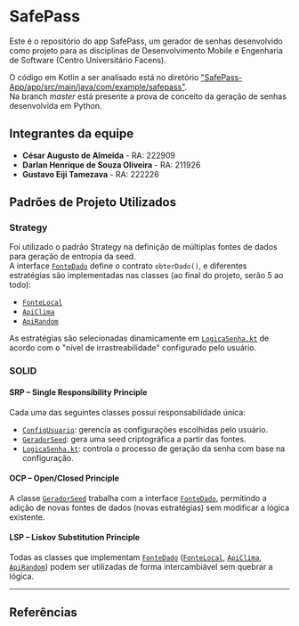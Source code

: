 # SafePass

Este é o repositório do app SafePass, um gerador de senhas desenvolvido como projeto para as disciplinas de Desenvolvimento Mobile e Engenharia de Software (Centro Universitário Facens).

O código em Kotlin a ser analisado está no diretório ["SafePass-App/app/src/main/java/com/example/safepass"][link-pasta].  
Na branch *master* está presente a prova de conceito da geração de senhas desenvolvida em Python.

## Integrantes da equipe
- **César Augusto de Almeida** - RA: 222909  
- **Darlan Henrique de Souza Oliveira** - RA: 211926  
- **Gustavo Eiji Tamezava** - RA: 222226  

## Padrões de Projeto Utilizados

### Strategy

Foi utilizado o padrão Strategy na definição de múltiplas fontes de dados para geração de entropia da seed.  
A interface [`FonteDado`][link-fonteDado] define o contrato `obterDado()`, e diferentes estratégias são implementadas nas classes (ao final do projeto, serão 5 ao todo):  
- [`FonteLocal`][link-fonteLocal]  
- [`ApiClima`][link-apiClima]  
- [`ApiRandom`][link-apiRandom]  

As estratégias são selecionadas dinamicamente em [`LogicaSenha.kt`][link-logicaSenha] de acordo com o "nível de irrastreabilidade" configurado pelo usuário.

### SOLID

#### SRP – Single Responsibility Principle
Cada uma das seguintes classes possui responsabilidade única:  
- [`ConfigUsuario`][link-configUsuario]: gerencia as configurações escolhidas pelo usuário.  
- [`GeradorSeed`][link-geradorSeed]: gera uma seed criptográfica a partir das fontes.  
- [`LogicaSenha.kt`][link-logicaSenha]: controla o processo de geração da senha com base na configuração.  

#### OCP – Open/Closed Principle
A classe [`GeradorSeed`][link-geradorSeed] trabalha com a interface [`FonteDado`][link-fonteDado], permitindo a adição de novas fontes de dados (novas estratégias) sem modificar a lógica existente.

#### LSP – Liskov Substitution Principle
Todas as classes que implementam [`FonteDado`][link-fonteDado] ([`FonteLocal`][link-fonteLocal], [`ApiClima`][link-apiClima], [`ApiRandom`][link-apiRandom]) podem ser utilizadas de forma intercambiável sem quebrar a lógica.

---

## Referências

[link-pasta]: https://github.com/DarlanHSO/SafePass/blob/main/SafePass-App/app/src/main/java/com/example/safepass  
[link-configUsuario]: https://github.com/DarlanHSO/SafePass/blob/main/SafePass-App/app/src/main/java/com/example/safepass/ConfigUsuario.kt  
[link-geradorSeed]: https://github.com/DarlanHSO/SafePass/blob/main/SafePass-App/app/src/main/java/com/example/safepass/GeradorSeed.kt  
[link-logicaSenha]: https://github.com/DarlanHSO/SafePass/blob/main/SafePass-App/app/src/main/java/com/example/safepass/LogicaSenha.kt  
[link-fonteDado]: https://github.com/DarlanHSO/SafePass/blob/main/SafePass-App/app/src/main/java/com/example/safepass/FonteDado.kt  
[link-fonteLocal]: https://github.com/DarlanHSO/SafePass/blob/main/SafePass-App/app/src/main/java/com/example/safepass/FonteLocal.kt  
[link-apiClima]: https://github.com/DarlanHSO/SafePass/blob/main/SafePass-App/app/src/main/java/com/example/safepass/ApiClima.kt  
[link-apiRandom]: https://github.com/DarlanHSO/SafePass/blob/main/SafePass-App/app/src/main/java/com/example/safepass/ApiRandom.kt  
